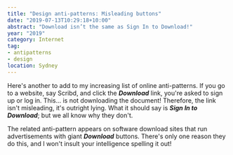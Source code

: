 ```yaml
---
title: "Design anti-patterns: Misleading buttons"
date: "2019-07-13T10:29:18+10:00"
abstract: "Download isn’t the same as Sign In to Download!"
year: "2019"
category: Internet
tag:
- antipatterns
- design
location: Sydney
---
```

Here's another to add to my increasing list of online anti-patterns. If you go to a website, say Scribd, and click the ***Download*** link, you're asked to sign up or log in. This... is not downloading the document! Therefore, the link isn't misleading, it's outright lying. What it should say is ***Sign In to Download***; but we all know why they don't.

The related anti-pattern appears on software download sites that run advertisements with giant ***Download*** buttons. There's only one reason they do this, and I won't insult your intelligence spelling it out! 
